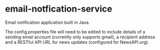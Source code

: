 # email-notfication-service
Email notification application built in Java.

The config.properties file will need to be edited to include details of a
sending email account (currently only supports gmail), a recipient address and
a RESTful API URL for news updates (configured for NewsAPI.org).
